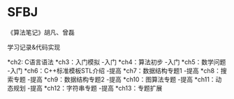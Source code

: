 # SFBJ

《算法笔记》胡凡、曾磊

学习记录&代码实现

*ch2: C语言语法
*ch3：入门模拟              -入门
*ch4：算法初步              -入门
*ch5：数学问题              -入门
*ch6：C++标准模板STL介绍    -提高
*ch7：数据结构专题1         -提高
*ch8：搜索专题              -提高
*ch9：数据结构专题2         -提高
*ch10：图算法专题           -提高
*ch11：动态规划             -提高
*ch12：字符串专题           -提高
*ch13：专题扩展
